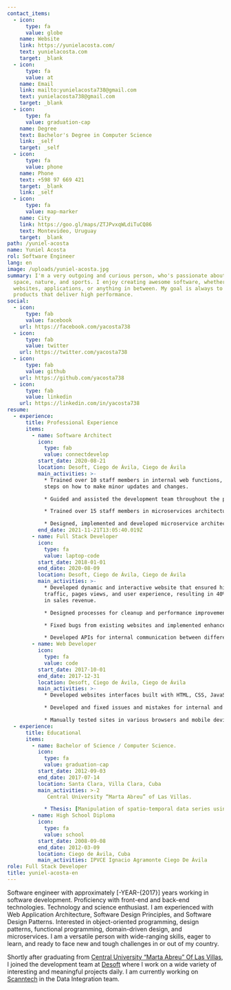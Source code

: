 ```yaml
---
contact_items:
  - icon:
      type: fa
      value: globe
    name: Website
    link: https://yunielacosta.com/
    text: yunielacosta.com
    target: _blank
  - icon:
      type: fa
      value: at
    name: Email
    link: mailto:yunielacosta738@gmail.com
    text: yunielacosta738@gmail.com
    target: _blank
  - icon:
      type: fa
      value: graduation-cap
    name: Degree
    text: Bachelor's Degree in Computer Science
    link: _self
    target: _self
  - icon:
      type: fa
      value: phone
    name: Phone
    text: +598 97 669 421
    target: _blank
    link: _self
  - icon:
      type: fa
      value: map-marker
    name: City
    link: https://goo.gl/maps/ZTJPvxqWLdiTuCQ86
    text: Montevideo, Uruguay
    target: _blank
path: /yuniel-acosta
name: Yuniel Acosta
rol: Software Engineer
lang: en
image: /uploads/yuniel-acosta.jpg
summary: I'm a very outgoing and curious person, who's passionate about coding,
  space, nature, and sports. I enjoy creating awesome software, whether that be
  websites, applications, or anything in between. My goal is always to create
  products that deliver high performance.
social:
  - icon:
      type: fab
      value: facebook
    url: https://facebook.com/yacosta738
  - icon:
      type: fab
      value: twitter
    url: https://twitter.com/yacosta738
  - icon:
      type: fab
      value: github
    url: https://github.com/yacosta738
  - icon:
      type: fab
      value: linkedin
    url: https://linkedin.com/in/yacosta738
resume:
  - experience:
      title: Professional Experience
      items:
        - name: Software Architect
          icon:
            type: fab
            value: connectdevelop
          start_date: 2020-08-21
          location: Desoft, Ciego de Ávila, Ciego de Ávila
          main_activities: >-
            * Trained over 10 staff members in internal web functions, including
            steps on how to make minor updates and changes.

            * Guided and assisted the development team throughout the process of implementing software requirements with new technologies.

            * Trained over 15 staff members in microservices architecture with Kubernetes and Istio.

            * Designed, implemented and developed microservice architecture for online reputation management system.
          end_date: 2021-11-21T13:05:40.019Z
        - name: Full Stack Developer
          icon:
            type: fa
            value: laptop-code
          start_date: 2018-01-01
          end_date: 2020-08-09
          location: Desoft, Ciego de Ávila, Ciego de Ávila
          main_activities: >-
            * Developed dynamic and interactive website that ensured high
            traffic, pages views, and user experience, resulting in 40% increase
            in sales revenue.

            * Designed processes for cleanup and performance improvement that minimized downtime by 13%.

            * Fixed bugs from existing websites and implemented enhancements that significantly improved web functionality and speed.

            * Developed APIs for internal communication between different systems.
        - name: Web Developer
          icon:
            type: fa
            value: code
          start_date: 2017-10-01
          end_date: 2017-12-31
          location: Desoft, Ciego de Ávila, Ciego de Ávila
          main_activities: >-
            * Developed websites interfaces built with HTML, CSS, JavaScript.

            * Developed and fixed issues and mistakes for internal and client websites that mainly use HTML, CSS, JavaScript, Typescript, Angular and Vuejs.

            * Manually tested sites in various browsers and mobile devices to ensure cross-browser compatibility and responsiveness.
  - experience:
      title: Educational
      items:
        - name: Bachelor of Science / Computer Science.
          icon:
            type: fa
            value: graduation-cap
          start_date: 2012-09-03
          end_date: 2017-07-14
          location: Santa Clara, Villa Clara, Cuba
          main_activities: >-2
             Central University “Marta Abreu” of Las Villas.

            * Thesis: [Manipulation of spatio-temporal data series using scientific and geographic data formats in R](https://dspace.uclv.edu.cu/handle/123456789/9227)
        - name: High School Diploma
          icon:
            type: fa
            value: school
          start_date: 2008-09-08
          end_date: 2012-03-09
          location: Ciego de Ávila, Cuba
          main_activities: IPVCE Ignacio Agramonte Ciego De Ávila
role: Full Stack Developer
title: yuniel-acosta-en
---
```

Software engineer with approximately \[-YEAR-{2017}] years working in software development. Proficiency with front-end and back-end technologies. 
Technology and science enthusiast. I am experienced with Web Application Architecture, Software Design Principles, and Software Design Patterns. 
Interested in object-oriented programming, design patterns, functional programming, domain-driven design, and microservices. 
I am a versatile person with wide-ranging skills, eager to learn, and ready to face new and tough challenges in or out of my country.

Shortly after graduating from [Central University “Marta Abreu” Of Las Villas](https://www.uclv.edu.cu/institucion), 
I joined the development team at [Desoft](https://www.desoft.cu/en) where I work on a wide variety of interesting and meaningful projects daily. 
I am currently working on [Scanntech](https://www.scanntech.com) in the Data Integration team.
